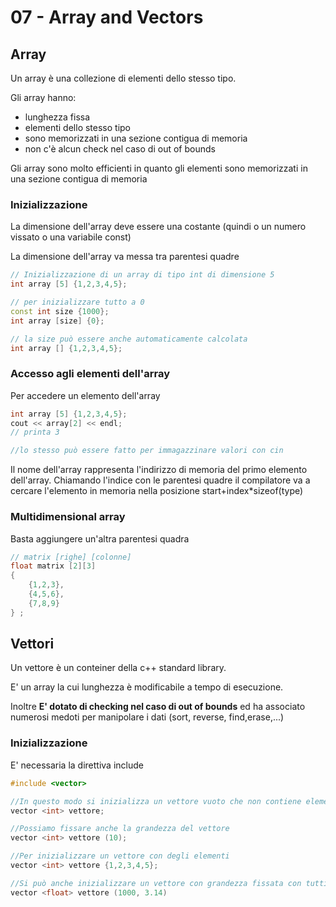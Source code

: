 # 07 - Array and Vectors

## Array

Un array è una collezione di elementi dello stesso tipo.

Gli array hanno:

- lunghezza fissa
- elementi dello stesso tipo
- sono memorizzati in una sezione contigua di memoria
- non c'è alcun check nel caso di out of bounds

Gli array sono molto efficienti in quanto gli elementi sono memorizzati in una sezione contigua di memoria

### Inizializzazione

La dimensione dell'array deve essere una costante (quindi o un numero vissato o una variabile const)

La dimensione dell'array va messa tra parentesi quadre

```cpp
// Inizializzazione di un array di tipo int di dimensione 5
int array [5] {1,2,3,4,5};

// per inizializzare tutto a 0
const int size {1000};
int array [size] {0};

// la size può essere anche automaticamente calcolata
int array [] {1,2,3,4,5};

```

### Accesso agli elementi dell'array

Per accedere un elemento dell'array

```cpp
int array [5] {1,2,3,4,5};
cout << array[2] << endl;
// printa 3

//lo stesso può essere fatto per immagazzinare valori con cin
```

Il nome dell'array rappresenta l'indirizzo di memoria del primo elemento dell'array. Chiamando l'indice con le parentesi quadre il compilatore va a cercare l'elemento in memoria nella posizione start+index*sizeof(type)

### Multidimensional array

Basta aggiungere un'altra parentesi quadra

```cpp
// matrix [righe] [colonne]
float matrix [2][3] 
{
    {1,2,3},
    {4,5,6},
    {7,8,9}
} ;
```

## Vettori

Un vettore è un conteiner della c++ standard library.

E' un array la cui lunghezza è modificabile a tempo di esecuzione. 

Inoltre **E' dotato di checking nel caso di out of bounds** ed ha associato numerosi medoti per manipolare i dati (sort, reverse, find,erase,...)

### Inizializzazione

E' necessaria la direttiva include <vector>

```cpp
#include <vector>

//In questo modo si inizializza un vettore vuoto che non contiene elementi
vector <int> vettore;

//Possiamo fissare anche la grandezza del vettore
vector <int> vettore (10);

//Per inizializzare un vettore con degli elementi
vector <int> vettore {1,2,3,4,5};

//Si può anche inizializzare un vettore con grandezza fissata con tutti gli elementi a un valore fissato
vector <float> vettore (1000, 3.14)
```

